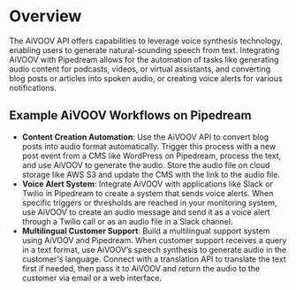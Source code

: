 # Overview

The AiVOOV API offers capabilities to leverage voice synthesis technology, enabling users to generate natural-sounding speech from text. Integrating AiVOOV with Pipedream allows for the automation of tasks like generating audio content for podcasts, videos, or virtual assistants, and converting blog posts or articles into spoken audio, or creating voice alerts for various notifications.

## Example AiVOOV Workflows on Pipedream

- **Content Creation Automation**: Use the AiVOOV API to convert blog posts into audio format automatically. Trigger this process with a new post event from a CMS like WordPress on Pipedream, process the text, and use AiVOOV to generate the audio. Store the audio file on cloud storage like AWS S3 and update the CMS with the link to the audio file.
- **Voice Alert System**: Integrate AiVOOV with applications like Slack or Twilio in Pipedream to create a system that sends voice alerts. When specific triggers or thresholds are reached in your monitoring system, use AiVOOV to create an audio message and send it as a voice alert through a Twilio call or as an audio file in a Slack channel.
- **Multilingual Customer Support**: Build a multilingual support system using AiVOOV and Pipedream. When customer support receives a query in a text format, use AiVOOV’s speech synthesis to generate audio in the customer's language. Connect with a translation API to translate the text first if needed, then pass it to AiVOOV and return the audio to the customer via email or a web interface.
